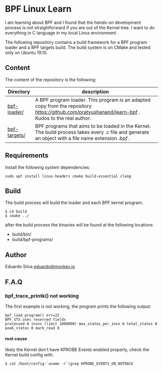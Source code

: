 # BPF Linux Learn	

I am learning about BPF and I found that the _hands-on_ development process is not straightforward if you are out of the Kernel tree. I want to do everything in C language in my local Linux environment. 

The following repository contains a build framework for a BPF program loader and a BPF targets build. The build system is on CMake and tested only on Ubuntu 19.10. 

## Content

The content of the repository is the following:

| Directory                   | description                                                  |
| --------------------------- | ------------------------------------------------------------ |
| [bpf-loader/](bpf-loader/)  | A BPF program loader. This program is an adapted copy from the repository https://github.com/pratyushanand/learn-bpf . Kudos to the real author. |
| [bpf-targets/](bpf-targets) | BPF programs that aims to be loaded in the Kernel. The build process takes every _.c_ file and generate an object with a file name extension _.bpf_ . |

## Requirements

Install the following system dependencies:

```
sudo apt install linux-headers cmake build-essential clang
```

## Build

The build process will build the loader and each BPF kernel program. 

```
$ cd build
$ cmake ../
```

after the build process the binaries will be found at the following locations

- build/bin/
- build/bpf-programs/

## Author

Eduardo Silva <eduardo@monkey.io>

## F.A.Q

### bpf_trace_printk() not working

The first example is not working, the program prints the following output:

```
bpf_load_program() err=22
BPF_STX uses reserved fields
processed 0 insns (limit 1000000) max_states_per_insn 0 total_states 0 peak_states 0 mark_read 0
```

#### root cause 

likely the Kernel don't have KPROBE Events enabled properly, check the Kernel build config with:

```
$ cat /boot/config-`uname -r`|grep KPROBE_EVENTS_ON_NOTRACE
```


